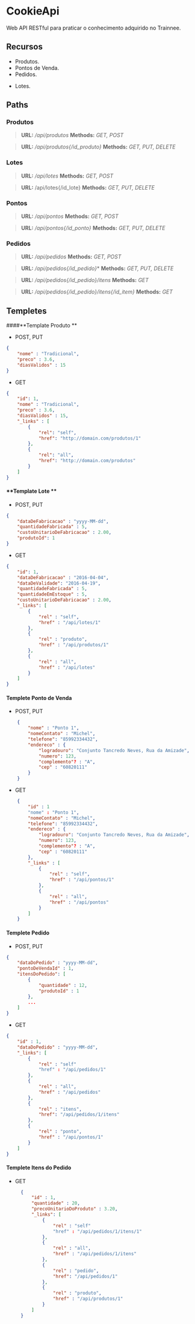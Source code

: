 # **CookieApi**
Web API RESTful para praticar o conhecimento adquirido no Trainnee.

## **Recursos**

+ Produtos.
+ Pontos de Venda.
+ Pedidos.
- Lotes.

## **Paths**

### Produtos
> **URL:** */api/produtos*
>**Methods:** *GET, POST*

> **URL:** */api/produtos{/id_produto}*
>**Methods:** *GET, PUT, DELETE*

### Lotes
>**URL:** */api/lotes*
>**Methods:** *GET, POST*

>**URL:** /api/lotes{/id_lote}
>**Methods:** *GET, PUT, DELETE*

### Pontos
>**URL:** */api/pontos*
>**Methods:** *GET, POST*

>**URL:** */api/pontos{/id_ponto}*
>**Methods:** *GET, PUT, DELETE*

### Pedidos
>**URL:** */api/pedidos*
>**Methods:** *GET, POST*

>**URL:** */api/pedidos{/id_pedido}**
>**Methods:** *GET, PUT, DELETE*

>**URL:** */api/pedidos{/id_pedido}/itens*
>**Methods:** *GET*

>**URL:** */api/pedidos{/id_pedido}/itens{/id_item}*
>**Methods:** *GET*

 
## **Templetes**

####**Template Produto **

- POST, PUT
```json
{
	"nome" : "Tradicional",
    "preco" : 3.6,
    "diasValidos" : 15
}
```

 - GET
```json
{
	"id": 1,
	"nome" : "Tradicional",
    "preco" : 3.6,
    "diasValidos" : 15,
    "_links" : [
	    { 
		    "rel": "self",
		    "href": "http://domain.com/produtos/1"
		},
		{
			"rel": "all",
			"href": "http://domain.com/produtos"
		}
    ]
}
```

#### **Template Lote **
- POST, PUT
```json
{
	"dataDeFabricacao" : "yyyy-MM-dd",
	"quantidadeFabricada" : 5,
	"custoUnitarioDeFabricacao" : 2.00,
	"produtoId": 1
}
```

- GET

```json
{
	"id": 1,
	"dataDeFabricacao" : "2016-04-04",
	"dataDeValidade": "2016-04-19",
	"quantidadeFabricada" : 5,
	"quantidadeEmEstoque" : 5,
	"custoUnitarioDeFabricacao" : 2.00,
	"_links": [
		{
			"rel" : "self",
			"href" : "/api/lotes/1"
		},
		{
			"rel" : "produto",
			"href" : "/api/produtos/1"
		},
		{
			"rel" : "all",
			"href" : "/api/lotes"
		}
	]
}
```

#### **Templete Ponto de Venda**

- POST, PUT
```json
	{
		"nome" : "Ponto 1",
		"nomeContato" : "Michel",
		"telefone": "85992334432",
		"endereco" : {
			"logradouro": "Conjunto Tancredo Neves, Rua da Amizade",
			"numero": 123,
			"complemento"? : "A",
			"cep" : "60820111" 
		}
	}
```

- GET
```json
	{
		"id" : 1
		"nome" : "Ponto 1",
		"nomeContato" : "Michel",
		"telefone": "85992334432",
		"endereco" : {
			"logradouro": "Conjunto Tancredo Neves, Rua da Amizade",
			"numero": 123,
			"complemento"? : "A",
			"cep" : "60820111" 
		},
		"_links" : [
			{
				"rel" : "self",
				"href" : "/api/pontos/1" 
			},
			{
				"rel" : "all",
				"href" : "/api/pontos"
			}
		]
	}
```

#### **Templete Pedido**

- POST, PUT
```json
{
	"dataDoPedido" : "yyyy-MM-dd",
	"pontoDeVendaId" : 1,
	"itensDoPedido": [
		{
			"quantidade" : 12,
			"produtoId" : 1 
		},
		...
	]
}
```

- GET
```json
{
	"id" : 1,
	"dataDoPedido" : "yyyy-MM-dd",
	"_links": [
		{
			"rel" : "self"
			"href" : "/api/pedidos/1"
		},
		{
			"rel" : "all",
			"href" : "/api/pedidos"
		},
		{
			"rel" : "itens",
			"href": "/api/pedidos/1/itens"
		},
		{
			"rel" : "ponto",
			"href" : "/api/pontos/1"
		}
	]
}
```

#### **Templete Itens do Pedido**

- GET

  ```json
	{
		"id" : 1,
		"quantidade" : 20,
		"precoUnitarioDoProduto" : 3.20,
		"_links": [
			{
				"rel" : "self"
				"href" : "/api/pedidos/1/itens/1"
			},
			{
				"rel" : "all",
				"href" : "/api/pedidos/1/itens"
			},
			{
				"rel" : "pedido",
				"href": "/api/pedidos/1"
			},
			{
				"rel" : "produto",
				"href" : "/api/produtos/1"
			}
	    ]
	}
  ```